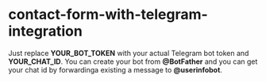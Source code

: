 # contact-form-with-telegram-integration

Just replace **YOUR_BOT_TOKEN** with your actual Telegram bot token and **YOUR_CHAT_ID**. You can create your bot from **@BotFather** and you can get your chat id by forwardinga existing a message to **@userinfobot**.
